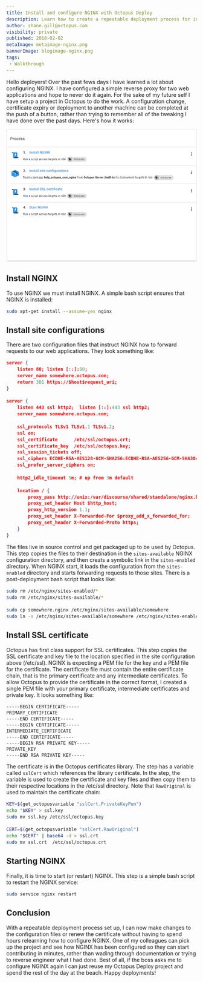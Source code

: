 ```yaml
---
title: Install and configure NGINX with Octopus Deploy
description: Learn how to create a repeatable deployment process for installing and configuring NGINX.
author: shane.gill@octopus.com
visibility: private
published: 2018-02-02
metaImage: metaimage-nginx.png
bannerImage: blogimage-nginx.png
tags:
 - Walkthrough
---
```


Hello deployers!  Over the past fews days I have learned a lot about configuring NGINX. I have configured a simple reverse proxy for two web applications and hope to never do it again. For the sake of my future self I have setup a project in Octopus to do the work. A configuration change, certificate expiry or deployment to another machine can be completed at the push of a button, rather than trying to remember all of the tweaking I have done over the past days. Here's how it works:

![NGINX deployment process](install-and-configure-nginx/nginx-deployment-process.png)

## Install NGINX
To use NGINX we must install NGINX. A simple bash script ensures that NGINX is installed:

```bash
sudo apt-get install --assume-yes nginx
```

## Install site configurations
There are two configuration files that instruct NGINX how to forward requests to our web applications. They look something like:

```json
server {
    listen 80; listen [::]:80;
    server_name somewhere.octopus.com;
    return 301 https://$host$request_uri;
}

server {
    listen 443 ssl http2;  listen [::]:443 ssl http2;
    server_name somewhere.octopus.com;

    ssl_protocols TLSv1 TLSv1.1 TLSv1.2;
    ssl on;
    ssl_certificate      /etc/ssl/octopus.crt;
    ssl_certificate_key  /etc/ssl/octopus.key;
    ssl_session_tickets off;
    ssl_ciphers ECDHE-RSA-AES128-GCM-SHA256:ECDHE-RSA-AES256-GCM-SHA384:ECDHE-RSA-AES128-SHA256:ECDHE-RSA-AES128-SHA:ECDHE-RSA-AES256-SHA384:ECDHE-RSA-AES256-SHA;
    ssl_prefer_server_ciphers on;

    http2_idle_timeout 5m; # up from 3m default

    location / {
        proxy_pass http://unix:/var/discourse/shared/standalone/nginx.http.sock:;
        proxy_set_header Host $http_host;
        proxy_http_version 1.1;
        proxy_set_header X-Forwarded-For $proxy_add_x_forwarded_for;
        proxy_set_header X-Forwarded-Proto https;
    }
}
```

The files live in source control and get packaged up to be used by Octopus. This step copies the files to their destination in the `sites-available` NGINX configuration directory, and then creats a symbolic link in the `sites-enabled` directory. When NGINX start, it loads the configuration from the `sites-enabled` directory and starts forwarding requests to those sites. There is a post-deployment bash script that looks like:

```bash
sudo rm /etc/nginx/sites-enabled/*
sudo rm /etc/nginx/sites-available/*

sudo cp somewhere.nginx /etc/nginx/sites-available/somewhere
sudo ln -s /etc/nginx/sites-available/somewhere /etc/nginx/sites-enabled/somewhere
```

## Install SSL certificate
Octopus has first class support for SSL certificates. This step copies the SSL certificate and key file to the location specified in the site configuration above (/etc/ssl). NGINX is expecting a PEM file for the key and a PEM file for the certificate. The certificate file must contain the entire certificate chain, that is the primary certificate and any intermediate certificates. To allow Octopus to provide the certificate in the correct format, I created a single PEM file with your primary certificate, intermediate certificates and private key. It looks something like:

```no-highlight
-----BEGIN CERTIFICATE-----
PRIMARY_CERTIFICATE
-----END CERTIFICATE-----
-----BEGIN CERTIFICATE-----
INTERMEDIATE_CERTIFICATE
-----END CERTIFICATE-----
-----BEGIN RSA PRIVATE KEY-----
PRIVATE_KEY
-----END RSA PRIVATE KEY-----
```

The certificate is in the Octopus certificates library. The step has a variable called `sslCert` which references the library certificate. In the step, the variable is used to create the certificate and key files and then copy them to their respective locations in the /etc/ssl directory. Note that `RawOriginal` is used to maintain the certificate chain:

```bash
KEY=$(get_octopusvariable "sslCert.PrivateKeyPem")
echo "$KEY" > ssl.key
sudo mv ssl.key /etc/ssl/octopus.key

CERT=$(get_octopusvariable "sslCert.RawOriginal")
echo "$CERT" | base64 -d > ssl.crt
sudo mv ssl.crt  /etc/ssl/octopus.crt
```

## Starting NGINX
Finally, it is time to start (or restart) NGINX. This step is a simple bash script to restart the NGINX service:

```bash
sudo service nginx restart
```

## Conclusion
With a repeatable deployment process set up, I can now make changes to the configuration files or renew the certificate without having to spend hours relearning how to configure NGINX. One of my colleagues can pick up the project and see how NGINX has been configured so they can start contributing in minutes, rather than wading through documentation or trying to reverse engineer what I had done. Best of all, if the boss asks me to configure NGINX again I can just reuse my Octopus Deploy project and spend the rest of the day at the beach. Happy deployments!